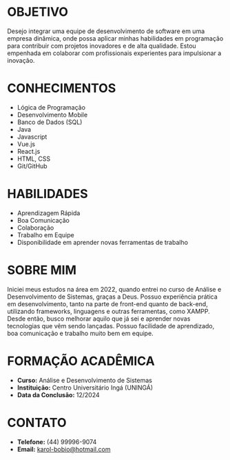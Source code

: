 # OBJETIVO
Desejo integrar uma equipe de desenvolvimento de software em uma empresa dinâmica, onde possa aplicar minhas habilidades em programação  para contribuir com projetos inovadores e de alta qualidade. Estou empenhada em colaborar com profissionais experientes para impulsionar a inovação.

# CONHECIMENTOS
- Lógica de Programação
- Desenvolvimento Mobile
- Banco de Dados (SQL)
- Java
- Javascript
- Vue.js
- React.js
- HTML, CSS
- Git/GitHub

# HABILIDADES
- Aprendizagem Rápida
- Boa Comunicação
- Colaboração
- Trabalho em Equipe
- Disponibilidade em aprender novas ferramentas de trabalho

# SOBRE MIM
Iniciei meus estudos na área em 2022, quando entrei no curso de Análise e Desenvolvimento de Sistemas, graças a Deus. Possuo experiência prática em desenvolvimento, tanto na parte de front-end quanto de back-end, utilizando frameworks, linguagens e outras ferramentas, como XAMPP. Desde então, busco melhorar aquilo que já sei e aprender novas tecnologias que vêm sendo lançadas. Possuo facilidade de aprendizado, boa comunicação e trabalho muito bem em equipe.

# FORMAÇÃO ACADÊMICA
- **Curso:** Análise e Desenvolvimento de Sistemas
- **Instituição:** Centro Universitário Ingá (UNINGÁ)
- **Data da Conclusão:** 12/2024

# CONTATO
- **Telefone:** (44) 99996-9074
- **Email:** karol-bobio@hotmail.com


